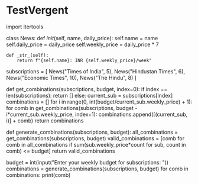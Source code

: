 # TestVergent


import itertools

class News:
    def _init_(self, name, daily_price):
        self.name = name
        self.daily_price = daily_price
        self.weekly_price = daily_price * 7

    def _str_(self):
        return f"{self.name}: INR {self.weekly_price}/week"

subscriptions = [
    News("Times of India", 5),
    News("Hindustan Times", 6),
    News("Economic Times", 10),
    News("The Hindu", 8)
]

def get_combinations(subscriptions, budget, index=0):
    if index == len(subscriptions):
        return []
    else:
        current_sub = subscriptions[index]
        combinations = []
        for i in range(0, int(budget/current_sub.weekly_price) + 1):
            for comb in get_combinations(subscriptions, budget - i*current_sub.weekly_price, index+1):
                combinations.append([(current_sub, i)] + comb)
        return combinations

def generate_combinations(subscriptions, budget):
    all_combinations = get_combinations(subscriptions, budget)
    valid_combinations = [comb for comb in all_combinations if sum(sub.weekly_price*count for sub, count in comb) <= budget]
    return valid_combinations

budget = int(input("Enter your weekly budget for subscriptions: "))
combinations = generate_combinations(subscriptions, budget)
for comb in combinations:
    print(comb)
